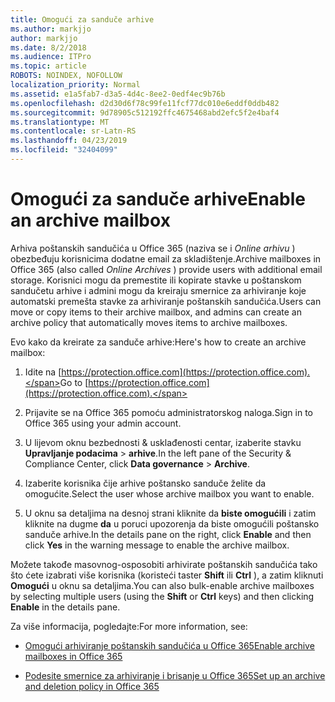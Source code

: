 ```yaml
---
title: Omogući za sanduče arhive
ms.author: markjjo
author: markjjo
ms.date: 8/2/2018
ms.audience: ITPro
ms.topic: article
ROBOTS: NOINDEX, NOFOLLOW
localization_priority: Normal
ms.assetid: e1a5fab7-d3a5-4d4c-8ee2-0edf4ec9b76b
ms.openlocfilehash: d2d30d6f78c99fe11fcf77dc010e6eddf0ddb482
ms.sourcegitcommit: 9d78905c512192ffc4675468abd2efc5f2e4baf4
ms.translationtype: MT
ms.contentlocale: sr-Latn-RS
ms.lasthandoff: 04/23/2019
ms.locfileid: "32404099"
---
```

# <a name="enable-an-archive-mailbox"></a><span data-ttu-id="29481-102">Omogući za sanduče arhive</span><span class="sxs-lookup"><span data-stu-id="29481-102">Enable an archive mailbox</span></span>

<span data-ttu-id="29481-103">Arhiva poštanskih sandučića u Office 365 (naziva se i *Online arhivu* ) obezbeđuju korisnicima dodatne email za skladištenje.</span><span class="sxs-lookup"><span data-stu-id="29481-103">Archive mailboxes in Office 365 (also called  *Online Archives*  ) provide users with additional email storage.</span></span> <span data-ttu-id="29481-104">Korisnici mogu da premestite ili kopirate stavke u poštanskom sandučetu arhive i admini mogu da kreiraju smernice za arhiviranje koje automatski premešta stavke za arhiviranje poštanskih sandučića.</span><span class="sxs-lookup"><span data-stu-id="29481-104">Users can move or copy items to their archive mailbox, and admins can create an archive policy that automatically moves items to archive mailboxes.</span></span> 
  
<span data-ttu-id="29481-105">Evo kako da kreirate za sanduče arhive:</span><span class="sxs-lookup"><span data-stu-id="29481-105">Here's how to create an archive mailbox:</span></span>
  
1. <span data-ttu-id="29481-106">Idite na [https://protection.office.com](https://protection.office.com).</span><span class="sxs-lookup"><span data-stu-id="29481-106">Go to [https://protection.office.com](https://protection.office.com).</span></span>
    
2. <span data-ttu-id="29481-107">Prijavite se na Office 365 pomoću administratorskog naloga.</span><span class="sxs-lookup"><span data-stu-id="29481-107">Sign in to Office 365 using your admin account.</span></span>
    
3. <span data-ttu-id="29481-108">U lijevom oknu bezbednosti &amp; usklađenosti centar, izaberite stavku **Upravljanje podacima** \> **arhive**.</span><span class="sxs-lookup"><span data-stu-id="29481-108">In the left pane of the Security &amp; Compliance Center, click **Data governance** \> **Archive**.</span></span>
    
4. <span data-ttu-id="29481-109">Izaberite korisnika čije arhive poštansko sanduče želite da omogućite.</span><span class="sxs-lookup"><span data-stu-id="29481-109">Select the user whose archive mailbox you want to enable.</span></span>
    
5. <span data-ttu-id="29481-110">U oknu sa detaljima na desnoj strani kliknite da **biste omogućili** i zatim kliknite na dugme **da** u poruci upozorenja da biste omogućili poštansko sanduče arhive.</span><span class="sxs-lookup"><span data-stu-id="29481-110">In the details pane on the right, click **Enable** and then click **Yes** in the warning message to enable the archive mailbox.</span></span> 
    
<span data-ttu-id="29481-111">Možete takođe masovnog-osposobiti arhivirate poštanskih sandučića tako što ćete izabrati više korisnika (koristeći taster **Shift** ili **Ctrl** ), a zatim kliknuti **Omogući** u oknu sa detaljima.</span><span class="sxs-lookup"><span data-stu-id="29481-111">You can also bulk-enable archive mailboxes by selecting multiple users (using the **Shift** or **Ctrl** keys) and then clicking **Enable** in the details pane.</span></span> 
  
<span data-ttu-id="29481-112">Za više informacija, pogledajte:</span><span class="sxs-lookup"><span data-stu-id="29481-112">For more information, see:</span></span>
  
- [<span data-ttu-id="29481-113">Omogući arhiviranje poštanskih sandučića u Office 365</span><span class="sxs-lookup"><span data-stu-id="29481-113">Enable archive mailboxes in Office 365</span></span>](https://support.office.com/article/enable-archive-mailboxes-in-the-office-365-security-compliance-center-268a109e-7843-405b-bb3d-b9393b2342ce)
    
- [<span data-ttu-id="29481-114">Podesite smernice za arhiviranje i brisanje u Office 365</span><span class="sxs-lookup"><span data-stu-id="29481-114">Set up an archive and deletion policy in Office 365</span></span>](https://support.office.com/article/Set-up-an-archive-and-deletion-policy-for-mailboxes-in-your-Office-365-organization-ec3587e4-7b4a-40fb-8fb8-8aa05aeae2ce)
    

